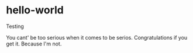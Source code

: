 # hello-world
Testing

You cant' be too serious when it comes to be serios.
Congratulations if you get it. Because I'm not.
